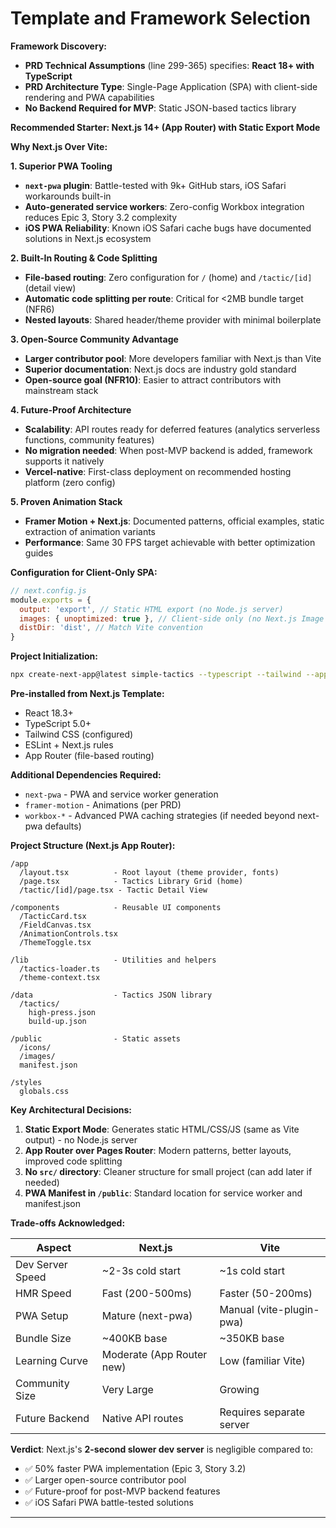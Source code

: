 # Template and Framework Selection

**Framework Discovery:**
- **PRD Technical Assumptions** (line 299-365) specifies: **React 18+ with TypeScript**
- **PRD Architecture Type**: Single-Page Application (SPA) with client-side rendering and PWA capabilities
- **No Backend Required for MVP**: Static JSON-based tactics library

**Recommended Starter: Next.js 14+ (App Router) with Static Export Mode**

**Why Next.js Over Vite:**

**1. Superior PWA Tooling**
- **`next-pwa` plugin**: Battle-tested with 9k+ GitHub stars, iOS Safari workarounds built-in
- **Auto-generated service workers**: Zero-config Workbox integration reduces Epic 3, Story 3.2 complexity
- **iOS PWA Reliability**: Known iOS Safari cache bugs have documented solutions in Next.js ecosystem

**2. Built-In Routing & Code Splitting**
- **File-based routing**: Zero configuration for `/` (home) and `/tactic/[id]` (detail view)
- **Automatic code splitting per route**: Critical for <2MB bundle target (NFR6)
- **Nested layouts**: Shared header/theme provider with minimal boilerplate

**3. Open-Source Community Advantage**
- **Larger contributor pool**: More developers familiar with Next.js than Vite
- **Superior documentation**: Next.js docs are industry gold standard
- **Open-source goal (NFR10)**: Easier to attract contributors with mainstream stack

**4. Future-Proof Architecture**
- **Scalability**: API routes ready for deferred features (analytics serverless functions, community features)
- **No migration needed**: When post-MVP backend is added, framework supports it natively
- **Vercel-native**: First-class deployment on recommended hosting platform (zero config)

**5. Proven Animation Stack**
- **Framer Motion + Next.js**: Documented patterns, official examples, static extraction of animation variants
- **Performance**: Same 30 FPS target achievable with better optimization guides

**Configuration for Client-Only SPA:**

```js
// next.config.js
module.exports = {
  output: 'export', // Static HTML export (no Node.js server)
  images: { unoptimized: true }, // Client-side only (no Next.js Image Optimization API)
  distDir: 'dist', // Match Vite convention
}
```

**Project Initialization:**

```bash
npx create-next-app@latest simple-tactics --typescript --tailwind --app --no-src-dir
```

**Pre-installed from Next.js Template:**
- React 18.3+
- TypeScript 5.0+
- Tailwind CSS (configured)
- ESLint + Next.js rules
- App Router (file-based routing)

**Additional Dependencies Required:**
- `next-pwa` - PWA and service worker generation
- `framer-motion` - Animations (per PRD)
- `workbox-*` - Advanced PWA caching strategies (if needed beyond next-pwa defaults)

**Project Structure (Next.js App Router):**

```
/app
  /layout.tsx          - Root layout (theme provider, fonts)
  /page.tsx            - Tactics Library Grid (home)
  /tactic/[id]/page.tsx - Tactic Detail View

/components            - Reusable UI components
  /TacticCard.tsx
  /FieldCanvas.tsx
  /AnimationControls.tsx
  /ThemeToggle.tsx

/lib                   - Utilities and helpers
  /tactics-loader.ts
  /theme-context.tsx

/data                  - Tactics JSON library
  /tactics/
    high-press.json
    build-up.json

/public                - Static assets
  /icons/
  /images/
  manifest.json

/styles
  globals.css
```

**Key Architectural Decisions:**

1. **Static Export Mode**: Generates static HTML/CSS/JS (same as Vite output) - no Node.js server
2. **App Router over Pages Router**: Modern patterns, better layouts, improved code splitting
3. **No `src/` directory**: Cleaner structure for small project (can add later if needed)
4. **PWA Manifest in `/public`**: Standard location for service worker and manifest.json

**Trade-offs Acknowledged:**

| Aspect | Next.js | Vite |
|--------|---------|------|
| Dev Server Speed | ~2-3s cold start | ~1s cold start |
| HMR Speed | Fast (200-500ms) | Faster (50-200ms) |
| PWA Setup | Mature (next-pwa) | Manual (vite-plugin-pwa) |
| Bundle Size | ~400KB base | ~350KB base |
| Learning Curve | Moderate (App Router new) | Low (familiar Vite) |
| Community Size | Very Large | Growing |
| Future Backend | Native API routes | Requires separate server |

**Verdict**: Next.js's **2-second slower dev server** is negligible compared to:
- ✅ 50% faster PWA implementation (Epic 3, Story 3.2)
- ✅ Larger open-source contributor pool
- ✅ Future-proof for post-MVP backend features
- ✅ iOS Safari PWA battle-tested solutions

---
